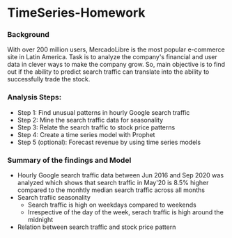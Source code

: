# TimeSeries-Homework

### Background
With over 200 million users, MercadoLibre is the most popular e-commerce site in Latin America. Task is to analyze the company's financial and user data in clever ways to make the company grow. So, main objective is to find out if the ability to predict search traffic can translate into the ability to successfully trade the stock.

### Analysis Steps:
- Step 1: Find unusual patterns in hourly Google search traffic
- Step 2: Mine the search traffic data for seasonality
- Step 3: Relate the search traffic to stock price patterns
- Step 4: Create a time series model with Prophet
- Step 5 (optional): Forecast revenue by using time series models

### Summary of the findings and Model

- Hourly Google search traffic data between Jun 2016 and Sep 2020 was analyzed which shows that search traffic in May'20 is 8.5% higher compared to the monhtly median search traffic across all months
- Search trafiic seasonality 
  - Search traffic is high on weekdays compared to weekends
  - Irrespective of the day of the week, serach traffic is high around the midnight
- Relation between search traffic and stock price pattern



